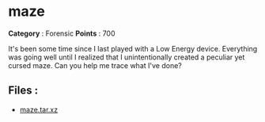 # maze

**Category** : Forensic
**Points** : 700

It's been some time since I last played with a Low Energy device. Everything was going well until I realized that I unintentionally created a peculiar yet cursed maze. Can you help me trace what I've done?

## Files : 
 - [maze.tar.xz](./maze.tar.xz)


